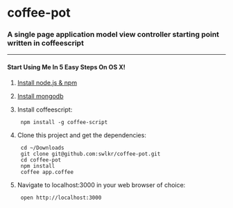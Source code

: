 coffee-pot
====================

### A single page application model view controller starting point written in coffeescript
____________________

#### Start Using Me In 5 Easy Steps On OS X!

1. [Install node.js & npm](https://gist.github.com/579814)
2. [Install mongodb](http://shiftcommathree.com/articles/how-to-install-mongodb-on-os-x)
3. Install coffeescript:  

		npm install -g coffee-script
				
4. Clone this project and get the dependencies:  

		cd ~/Downloads
		git clone git@github.com:swlkr/coffee-pot.git
		cd coffee-pot
		npm install
		coffee app.coffee
				
5. Navigate to localhost:3000 in your web browser of choice:

		open http://localhost:3000
		
